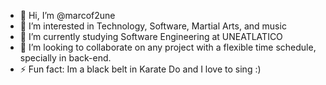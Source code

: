- 👋 Hi, I’m @marcof2une
- 👀 I’m interested in Technology, Software, Martial Arts, and music
- 🌱 I’m currently studying Software Engineering at UNEATLATICO
- 💞️ I’m looking to collaborate on any project with a flexible time schedule, specially in back-end.
- ⚡ Fun fact: Im a black belt in Karate Do and I love to sing :)

<!---
marcof2une/marcof2une is a ✨ special ✨ repository because its `README.md` (this file) appears on your GitHub profile.
You can click the Preview link to take a look at your changes.
--->
